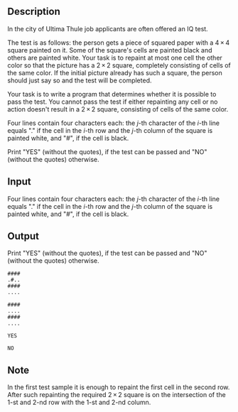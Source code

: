 ## Description

<div><p>In the city of Ultima Thule job applicants are often offered an IQ test. </p><p>The test is as follows: the person gets a piece of squared paper with a <span class="tex-span">4 × 4</span> square painted on it. Some of the square's cells are painted black and others are painted white. Your task is to repaint <span class="tex-font-style-bf">at most one</span> cell the other color so that the picture has a <span class="tex-span">2 × 2</span> square, completely consisting of cells of the same color. If the initial picture already has such a square, the person should just say so and the test will be completed. </p><p>Your task is to write a program that determines whether it is possible to pass the test. You cannot pass the test if either repainting any cell or no action doesn't result in a <span class="tex-span">2 × 2</span> square, consisting of cells of the same color.</p></div><div class="input-specification"><p>Four lines contain four characters each: the <span class="tex-span"><i>j</i></span>-th character of the <span class="tex-span"><i>i</i></span>-th line equals "<span class="tex-font-style-tt">.</span>" if the cell in the <span class="tex-span"><i>i</i></span>-th row and the <span class="tex-span"><i>j</i></span>-th column of the square is painted white, and "<span class="tex-font-style-tt">#</span>", if the cell is black.</p></div><div class="output-specification"><p>Print "<span class="tex-font-style-tt">YES</span>" (without the quotes), if the test can be passed and "<span class="tex-font-style-tt">NO</span>" (without the quotes) otherwise.</p></div>

## Input

<p>Four lines contain four characters each: the <span class="tex-span"><i>j</i></span>-th character of the <span class="tex-span"><i>i</i></span>-th line equals "<span class="tex-font-style-tt">.</span>" if the cell in the <span class="tex-span"><i>i</i></span>-th row and the <span class="tex-span"><i>j</i></span>-th column of the square is painted white, and "<span class="tex-font-style-tt">#</span>", if the cell is black.</p>

## Output

<p>Print "<span class="tex-font-style-tt">YES</span>" (without the quotes), if the test can be passed and "<span class="tex-font-style-tt">NO</span>" (without the quotes) otherwise.</p>





```input1
####
.#..
####
....

```




```input2
####
....
####
....

```




```output1
YES

```




```output2
NO

```



## Note

<p>In the first test sample it is enough to repaint the first cell in the second row. After such repainting the required <span class="tex-span">2 × 2</span> square is on the intersection of the <span class="tex-span">1</span>-st and <span class="tex-span">2</span>-nd row with the <span class="tex-span">1</span>-st and <span class="tex-span">2</span>-nd column.</p>
